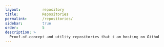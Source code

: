 ```yaml
---
layout:          repository
title:           Repositories
permalink:       /repositories/
sidebar:         true
order:           5
description: >
  Proof-of-concept and utility repositories that i am hosting on Github. 
---
```

